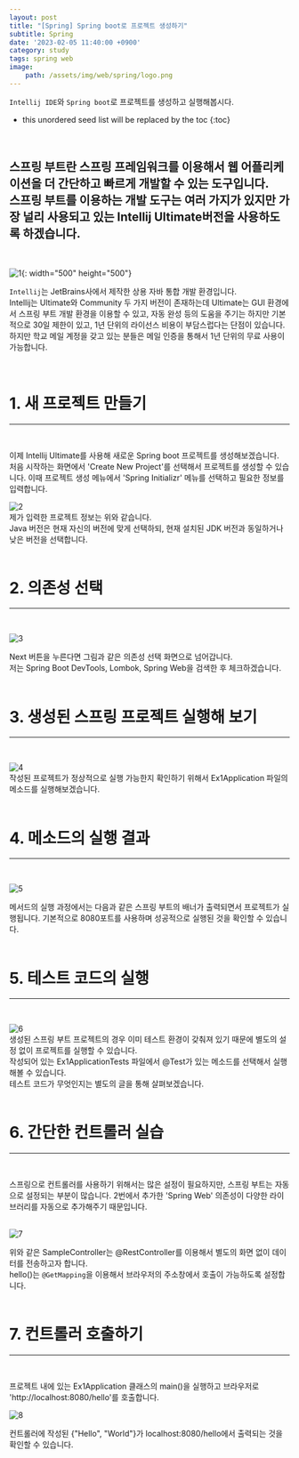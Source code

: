 ```yaml
---
layout: post
title: "[Spring] Spring boot로 프로젝트 생성하기"
subtitle: Spring
date: '2023-02-05 11:40:00 +0900'
category: study
tags: spring web
image:
    path: /assets/img/web/spring/logo.png
---
```


`Intellij IDE`와 `Spring boot`로 프로젝트를 생성하고 실행해봅시다.

<!--more-->

* this unordered seed list will be replaced by the toc
{:toc}
<br>

스프링 부트란 스프링 프레임워크를 이용해서 웹 어플리케이션을 더 간단하고 빠르게 개발할 수 있는 도구입니다.<br>
스프링 부트를 이용하는 개발 도구는 여러 가지가 있지만 가장 널리 사용되고 있는 Intellij Ultimate버전을 사용하도록 하겠습니다.<br>
---
<br>

![1](/assets/img/web/spring/2023-02-05_[Spring]_Spring_boot로_프로젝트_생성하기/intellij.png){: width="500" height="500"}

`Intellij`는 JetBrains사에서 제작한 상용 자바 통합 개발 환경입니다.
<br>
Intellij는 Ultimate와 Community 두 가지 버전이 존재하는데 Ultimate는 GUI 환경에서 스프링 부트 개발 환경을 이용할 수 있고, 자동 완성 등의 도움을 주기는 하지만 기본적으로 30일 제한이 있고, 1년 단위의 라이선스 비용이 부담스럽다는 단점이 있습니다.
<br>
하지만 학교 메일 계정을 갖고 있는 분들은 메일 인증을 통해서 1년 단위의 무료 사용이 가능합니다.

<br>

# 1. 새 프로젝트 만들기
---
<br>

이제 Intellij Ultimate를 사용해 새로운 Spring boot 프로젝트를 생성해보겠습니다.<br>
처음 시작하는 화면에서 'Create New Project'를 선택해서 프로젝트를 생성할 수 있습니다. 이때 프로젝트 생성 메뉴에서 'Spring Initializr' 메뉴를 선택하고 필요한 정보를 입력합니다.<br>

![2](/assets/img/web/spring/2023-02-05_[Spring]_Spring_boot로_프로젝트_생성하기/p1_modified.png)<br>
제가 입력한 프로젝트 정보는 위와 같습니다.<br>
Java 버전은 현재 자신의 버전에 맞게 선택하되, 현재 설치된 JDK 버전과 동일하거나 낮은 버전을 선택합니다.<br>
<br>

# 2. 의존성 선택
---
<br>

![3](/assets/img/web/spring/2023-02-05_[Spring]_Spring_boot로_프로젝트_생성하기/p2_modified.png)<br>

Next 버튼을 누른다면 그림과 같은 의존성 선택 화면으로 넘어갑니다. <br>
저는 Spring Boot DevTools, Lombok, Spring Web을 검색한 후 체크하겠습니다.<br>
<br>

# 3. 생성된 스프링 프로젝트 실행해 보기
---
<br>

![4](/assets/img/web/spring/2023-02-05_[Spring]_Spring_boot로_프로젝트_생성하기/p3_modified.png)<br>
작성된 프로젝트가 정상적으로 실행 가능한지 확인하기 위해서 Ex1Application 파일의 메소드를 실행해보겠습니다.<br>
<br>

# 4. 메소드의 실행 결과
---
<br>

![5](/assets/img/web/spring/2023-02-05_[Spring]_Spring_boot로_프로젝트_생성하기/p4_modified.png)
<br>

메서드의 실행 과정에서는 다음과 같은 스프링 부트의 배너가 출력되면서 프로젝트가 실행됩니다. 기본적으로 8080포트를 사용하며 성공적으로 실행된 것을 확인할 수 있습니다.<br>
<br>

# 5. 테스트 코드의 실행
---
<br>

![6](/assets/img/web/spring/2023-02-05_[Spring]_Spring_boot로_프로젝트_생성하기/p5_modified.png)<br>
생성된 스프링 부트 프로젝트의 경우 이미 테스트 환경이 갖춰져 있기 때문에 별도의 설정 없이 프로젝트를 실행할 수 있습니다. <br>
작성되어 있는 Ex1ApplicationTests 파일에서 @Test가 있는 메소드를 선택해서 실행해볼 수 있습니다.<br>
테스트 코드가 무엇인지는 별도의 글을 통해 살펴보겠습니다.<br>
<br>

# 6. 간단한 컨트롤러 실습
---
<br>

스프링으로 컨트롤러를 사용하기 위해서는 많은 설정이 필요하지만, 스프링 부트는 자동으로 설정되는 부분이 많습니다. 2번에서 추가한 'Spring Web' 의존성이 다양한 라이브러리를 자동으로 추가해주기 때문입니다.<br>
<br>

![7](/assets/img/web/spring/2023-02-05_[Spring]_Spring_boot로_프로젝트_생성하기/p6_modified.png)<br>

위와 같은 SampleController는 @RestController를 이용해서 별도의 화면 없이 데이터를 전송하고자 합니다.<br>
hello()는 `@GetMapping`을 이용해서 브라우저의 주소창에서 호출이 가능하도록 설정합니다.<br>
<br>

# 7. 컨트롤러 호출하기
---
<br>

프로젝트 내에 있는 Ex1Application 클래스의 main()을 실행하고 브라우저로 'http://localhost:8080/hello'를 호출합니다.<br>

![8](/assets/img/web/spring/2023-02-05_[Spring]_Spring_boot로_프로젝트_생성하기/p7_modified.png)<br>

컨트롤러에 작성된 {"Hello", "World"}가 localhost:8080/hello에서 출력되는 것을 확인할 수 있습니다.